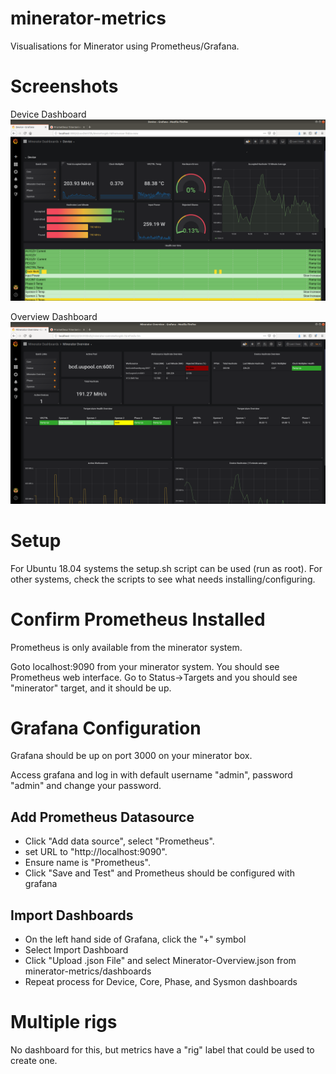 # minerator-metrics

Visualisations for Minerator using Prometheus/Grafana.

# Screenshots

Device Dashboard
![Screenshot](device.png)

Overview Dashboard
![Screenshot](overview.png)

# Setup

For Ubuntu 18.04 systems the setup.sh script can be used (run as root).
For other systems, check the scripts to see what needs installing/configuring.

# Confirm Prometheus Installed

Prometheus is only available from the minerator system.

Goto localhost:9090 from your minerator system. You should see Prometheus web interface.
Go to Status->Targets and you should see "minerator" target, and it should be up.

# Grafana Configuration

Grafana should be up on port 3000 on your minerator box. 

Access grafana and log in with default username "admin", password "admin" and change your password.

## Add Prometheus Datasource

* Click "Add data source", select "Prometheus".
* set URL to "http://localhost:9090".
* Ensure name is "Prometheus".
* Click "Save and Test" and Prometheus should be configured with grafana

## Import Dashboards

* On the left hand side of Grafana, click the "+" symbol
* Select Import Dashboard
* Click "Upload .json File" and select Minerator-Overview.json from minerator-metrics/dashboards
* Repeat process for Device, Core, Phase, and Sysmon dashboards

# Multiple rigs

No dashboard for this, but metrics have a "rig" label that could be used to create one.












